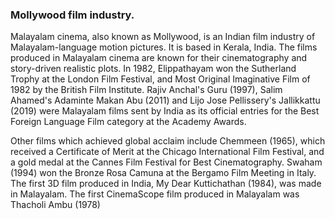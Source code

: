 ### Mollywood film industry.

Malayalam cinema, also known as Mollywood, is an Indian film industry of Malayalam-language motion pictures. It is based in Kerala, India. The films produced in Malayalam cinema are known for their cinematography and story-driven realistic plots. In 1982, Elippathayam won the Sutherland Trophy at the London Film Festival, and Most Original Imaginative Film of 1982 by the British Film Institute. Rajiv Anchal's Guru (1997), Salim Ahamed's Adaminte Makan Abu (2011) and Lijo Jose Pellissery's Jallikkattu (2019) were Malayalam films sent by India as its official entries for the Best Foreign Language Film category at the Academy Awards.

Other films which achieved global acclaim include Chemmeen (1965), which received a Certificate of Merit at the Chicago International Film Festival, and a gold medal at the Cannes Film Festival for Best Cinematography. Swaham (1994) won the Bronze Rosa Camuna at the Bergamo Film Meeting in Italy. The first 3D film produced in India, My Dear Kuttichathan (1984), was made in Malayalam. The first CinemaScope film produced in Malayalam was Thacholi Ambu (1978)